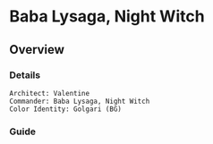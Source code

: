 # Baba Lysaga, Night Witch
## Overview
### Details
```
Architect: Valentine
Commander: Baba Lysaga, Night Witch
Color Identity: Golgari (BG)
```

### Guide
